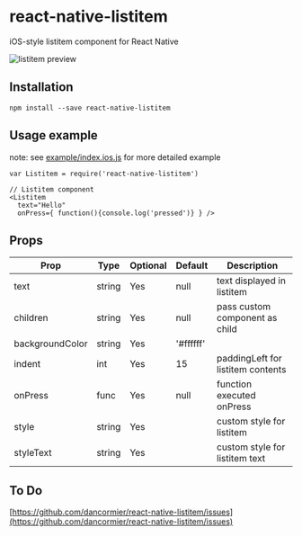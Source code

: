 # react-native-listitem
iOS-style listitem component for React Native

![listitem preview](http://i.imgur.com/mV1LFqe.gif)

## Installation
```
npm install --save react-native-listitem
```

## Usage example

note: see [example/index.ios.js](https://github.com/dancormier/react-native-listitem/blob/master/example/index.ios.js) for more detailed example

```
var Listitem = require('react-native-listitem')

// Listitem component
<Listitem
  text="Hello"
  onPress={ function(){console.log('pressed')} } />

```

## Props

Prop            | Type   | Optional | Default   | Description
--------------- | ------ | -------- | --------- | -----------
text            | string | Yes      | null      | text displayed in listitem
children        | string | Yes      | null      | pass custom component as child
backgroundColor | string | Yes      | '#ffffff' | 
indent          | int    | Yes      | 15        | paddingLeft for listitem contents
onPress         | func   | Yes      | null      | function executed onPress
style           | string | Yes      |           | custom style for listitem
styleText       | string | Yes      |           | custom style for listitem text

## To Do

[https://github.com/dancormier/react-native-listitem/issues](https://github.com/dancormier/react-native-listitem/issues)